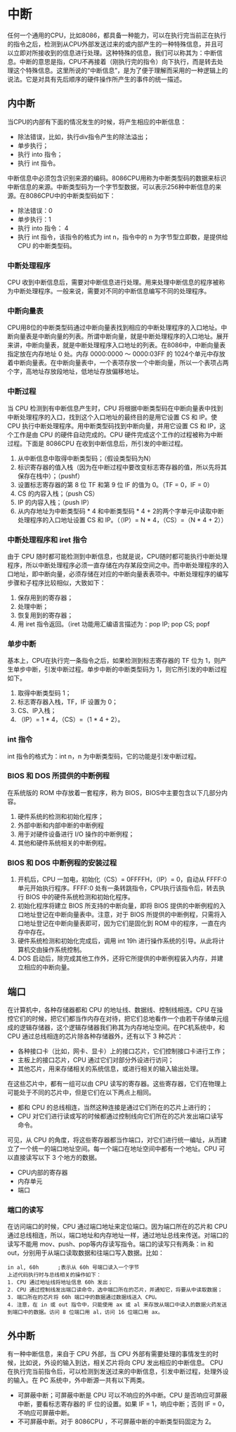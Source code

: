 # 中断
任何一个通用的CPU，比如8086，都具备一种能力，可以在执行完当前正在执行的指令之后，检测到从CPU外部发送过来的或内部产生的一种特殊信息，并且可以立即对所接收到的信息进行处理。这种特殊的信息，我们可以称其为：中断信息。中断的意思是指，CPU不再接着（刚执行完的指令）向下执行，而是转去处理这个特殊信息。这里所说的“中断信息”，是为了便于理解而采用的一种逻辑上的说法。它是对具有先后顺序的硬件操作所产生的事件的统一描述。

## 内中断
当CPU的内部有下面的情况发生的时候，将产生相应的中断信息：
+ 除法错误，比如，执行div指令产生的除法溢出；
+ 单步执行；
+ 执行 into 指令；
+ 执行 int 指令。

中断信息中必须包含识别来源的编码。8086CPU用称为中断类型码的数据来标识中断信息的来源。中断类型码为一个字节型数据，可以表示256种中断信息的来源。在8086CPU中的中断类型码如下：
+ 除法错误：0
+ 单步执行：1
+ 执行 into 指令： 4
+ 执行 int 指令，该指令的格式为 int n，指令中的 n 为字节型立即数，是提供给 CPU 的中断类型码。

### 中断处理程序
CPU 收到中断信息后，需要对中断信息进行处理。用来处理中断信息的程序被称为中断处理程序。一般来说，需要对不同的中断信息编写不同的处理程序。

### 中断向量表
CPU用8位的中断类型码通过中断向量表找到相应的中断处理程序的入口地址。中断向量表是中断向量的列表。所谓中断向量，就是中断处理程序的入口地址。展开来讲，中断向量表，就是中断处理程序入口地址的列表。在8086中，中断向量表指定放在内存地址 0 处。内存 0000:0000 ～ 0000:03FF 的 1024个单元中存放着中断向量表。在中断向量表中，一个表项存放一个中断向量，所以一个表项占两个字，高地址存放段地址，低地址存放偏移地址。

### 中断过程
当 CPU 检测到有中断信息产生时，CPU 将根据中断类型码在中断向量表中找到中断处理程序的入口，找到这个入口地址的最终目的是用它设置 CS 和 IP。使 CPU 执行中断处理程序。用中断类型码找到中断向量，并用它设置 CS 和 IP，这个工作是由 CPU 的硬件自动完成的。CPU 硬件完成这个工作的过程被称为中断过程。下面是 8086CPU 在收到中断信息后，所引发的中断过程。
1. 从中断信息中取得中断类型码；（假设类型码为N）
2. 标识寄存器的值入栈（因为在中断过程中要改变标志寄存器的值，所以先将其保存在栈中）；（pushf）
3. 设置标志寄存器的第 8 位 TF 和第 9 位 IF 的值为 0。（TF = 0，IF = 0）
4. CS 的内容入栈；（push CS）
5. IP 的内容入栈；（push IP）
6. 从内存地址为中断类型码 * 4 和中断类型码 * 4 + 2的两个字单元中读取中断处理程序的入口地址设置 CS 和 IP。（（IP）= N * 4，（CS）=（N * 4 + 2））

### 中断处理程序和 iret 指令
由于 CPU 随时都可能检测到中断信息，也就是说，CPU随时都可能执行中断处理程序，所以中断处理程序必须一直存储在内存某段空间之中。而中断处理程序的入口地址，即中断向量，必须存储在对应的中断向量表表项中。中断处理程序的编写步骤和子程序比较相似，大致如下：
1. 保存用到的寄存器；
2. 处理中断；
3. 恢复用到的寄存器；
4. 用 iret 指令返回。（iret 功能用汇编语言描述为：pop IP; pop CS; popf

### 单步中断
基本上，CPU在执行完一条指令之后，如果检测到标志寄存器的 TF 位为 1，则产生单步中断，引发中断过程。单步中断的中断类型码为 1，则它所引发的中断过程如下。
1. 取得中断类型码 1；
2. 标志寄存器入栈，TF，IF 设置为 0；
3. CS、IP入栈；
4. （IP）= 1 * 4，（CS）=（1 * 4 + 2）。

### int 指令
int 指令的格式为：int n，n 为中断类型码，它的功能是引发中断过程。

### BIOS 和 DOS 所提供的中断例程
在系统版的 ROM 中存放着一套程序，称为 BIOS，BIOS中主要包含以下几部分内容。
1. 硬件系统的检测和初始化程序；
2. 外部中断和内部中断的中断例程
3. 用于对硬件设备进行 I/O 操作的中断例程；
4. 其他和硬件系统相关的中断例程。

### BIOS 和 DOS 中断例程的安装过程
1. 开机后，CPU 一加电，初始化（CS）= 0FFFFH，（IP）= 0，自动从 FFFF:0 单元开始执行程序。FFFF:0 处有一条转跳指令，CPU执行该指令后，转去执行 BIOS 中的硬件系统检测和初始化程序。
2. 初始化程序将建立 BIOS 所支持的中断向量，即将 BIOS 提供的中断例程的入口地址登记在中断向量表中。注意，对于 BIOS 所提供的中断例程，只需将入口地址登记在中断向量表即可，因为它们是固化到 ROM 中的程序，一直在内存中存在。
3. 硬件系统检测和初始化完成后，调用 int 19h 进行操作系统的引导。从此将计算机交由操作系统控制。
4. DOS 启动后，除完成其他工作外，还将它所提供的中断例程装入内存，并建立相应的中断向量。

## 端口
在计算机中，各种存储器都和 CPU 的地址线、数据线、控制线相连。CPU 在操控它们的时候，把它们都当作内存在对待，把它们总地看作一个由若干存储单元组成的逻辑存储器，这个逻辑存储器我们称其为内存地址空间。在PC机系统中，和 CPU 通过总线相连的芯片除各种存储器外，还有以下 3 种芯片：
+ 各种接口卡（比如，网卡、显卡）上的接口芯片，它们控制接口卡进行工作；
+ 主板上的接口芯片，CPU 通过它们对部分外设进行访问；
+ 其他芯片，用来存储相关的系统信息，或进行相关的输入输出处理。

在这些芯片中，都有一组可以由 CPU 读写的寄存器。这些寄存器，它们在物理上可能处于不同的芯片中，但是它们在以下两点上相同。
+ 都和 CPU 的总线相连，当然这种连接是通过它们所在的芯片上进行的；
+ CPU 对它们进行读或写的时候都通过控制线向它们所在的芯片发出端口读写命令。

可见，从 CPU 的角度，将这些寄存器都当作端口，对它们进行统一编址，从而建立了一个统一的端口地址空间。每一个端口在地址空间中都有一个地址。CPU 可以直接读写以下 3 个地方的数据。
+ CPU内部的寄存器
+ 内存单元
+ 端口

### 端口的读写
在访问端口的时候，CPU 通过端口地址来定位端口。因为端口所在的芯片和 CPU 通过总线相连，所以，端口地址和内存地址一样，通过地址总线来传送。对端口的读写不能用 mov、push、pop等内存读写指令。端口的读写只有两条：in 和 out，分别用于从端口读取数据和往端口写入数据。比如：

    in al, 60h      ;表示从 60h 号端口读入一个字节
    上述代码执行时与总线相关的操作如下：
    1. CPU 通过地址线将地址信息 60h 发出；
    2. CPU 通过控制线发出端口读命令，选中端口所在的芯片，并通知它，将要从中读取数据；
    3. 端口所在的芯片将 60h 端口中的数据通过数据线送入 CPU。
    4. 注意，在 in 或 out 指令中，只能使用 ax 或 al 来存放从端口中读入的数据火药发送到端口中的数据。访问 8 位端口用 al，访问 16 位端口用 ax。
   
## 外中断
有一种中断信息，来自于 CPU 外部，当 CPU 外部有需要处理的事情发生的时候，比如说，外设的输入到达，相关芯片将向 CPU 发出相应的中断信息。 CPU 在执行完当前指令后，可以检测到发送过来的中断信息，引发中断过程，处理外设的输入。在 PC 系统中，外中断源一共有以下两类。
+ 可屏蔽中断；可屏蔽中断是 CPU 可以不响应的外中断。CPU 是否响应可屏蔽中断，要看标志寄存器的 IF 位的设置。如果 IF = 1，响应中断；否则 IF = 0，不响应可屏蔽中断。
+ 不可屏蔽中断。对于 8086CPU ，不可屏蔽中断的中断类型码固定为 2。